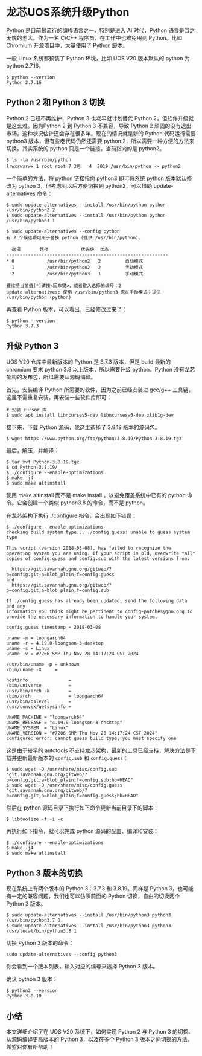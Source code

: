 # 龙芯UOS系统升级Python

Python 是目前最流行的编程语言之一，特别是进入 AI 时代，Python 语言是当之无愧的老大。作为一名 C/C++ 程序员，在工作中也难免用到 Python。比如 Chromium 开源项目中，大量使用了 Python 脚本。

一般 Linux 系统都预装了 Python 环境，比如 UOS V20 版本默认的 python 为 python 2.7.16。

```
$ python --version
Python 2.7.16
```

## Python 2 和 Python 3 切换

Python 2 已经不再维护，Python 3 也老早就计划替代 Python 2，但软件升级就是这么难。因为Python 2 到 Python 3 不兼容，导致 Python 2 顽固的没有退出市场，这种状况估计还会存在很多年。现在的情况就是新的 Python 代码运行需要 python3 版本，但有些老代码仍然还需要 python 2，所以需要一种方便的方法来切换。其实系统的 python 只是一个链接，当前指向的是 python2。

```
$ ls -la /usr/bin/python
lrwxrwxrwx 1 root root 7 3月   4  2019 /usr/bin/python -> python2
```

一个简单的方法，将 python 链接指向 python3 即可将系统 python 版本默认修改为 python 3，但考虑到以后方便切换到 python2，可以借助  update-alternatives 命令：

```
$ sudo update-alternatives --install /usr/bin/python python /usr/bin/python2 2
$ sudo update-alternatives --install /usr/bin/python python /usr/bin/python3 1

$ sudo update-alternatives --config python
有 2 个候选项可用于替换 python (提供 /usr/bin/python)。

  选择       路径            优先级  状态
------------------------------------------------------------
* 0            /usr/bin/python2   2         自动模式
  1            /usr/bin/python2   2         手动模式
  2            /usr/bin/python3   1         手动模式

要维持当前值[*]请按<回车键>，或者键入选择的编号：2
update-alternatives: 使用 /usr/bin/python3 来在手动模式中提供 /usr/bin/python (python)
```

再查看 Python 版本，可以看出，已经修改过来了：

```
$ python --version
Python 3.7.3
```

## 升级 Python 3

UOS V20 仓库中最新版本的 Python 是 3.7.3 版本，但是 build 最新的 chromium 要求 python 3.8 以上版本，所以需要升级 python。Python 没有龙芯架构的发布包，所以需要从源码编译。

首先，安装编译 Python 所需要的软件，因为之前已经安装过 gcc/g++ 工具链，这里不需重复安装，再安装一些软件库即可：

```
# 安装 cursor 库
$ sudo apt install libncurses5-dev libncursesw5-dev zlib1g-dev
```

接下来，下载 Python 源码，我这里选择了 3.8.19 版本的源码包。

```
$ wget https://www.python.org/ftp/python/3.8.19/Python-3.8.19.tgz
```

最后，解压，并编译：

```
$ tar xvf Python-3.8.19.tgz
$ cd Python-3.8.19/
$ ./configure --enable-optimizations
$ make -j4
$ sudo make altinstall
```

使用  make altinstall 而不是 make install ，以避免覆盖系统中已有的 python 命令。它会创建一个类似 python3.8 的命令，而不是 python。

在龙芯架构下执行 ./configure 指令，会出现如下错误：

```
$ ./configure --enable-optimizations
checking build system type... ./config.guess: unable to guess system type

This script (version 2018-03-08), has failed to recognize the
operating system you are using. If your script is old, overwrite *all*
copies of config.guess and config.sub with the latest versions from:

  https://git.savannah.gnu.org/gitweb/?p=config.git;a=blob_plain;f=config.guess
and
  https://git.savannah.gnu.org/gitweb/?p=config.git;a=blob_plain;f=config.sub

If ./config.guess has already been updated, send the following data and any
information you think might be pertinent to config-patches@gnu.org to
provide the necessary information to handle your system.

config.guess timestamp = 2018-03-08

uname -m = loongarch64
uname -r = 4.19.0-loongson-3-desktop
uname -s = Linux
uname -v = #7206 SMP Thu Nov 28 14:17:24 CST 2024

/usr/bin/uname -p = unknown
/bin/uname -X     = 

hostinfo               = 
/bin/universe          = 
/usr/bin/arch -k       = 
/bin/arch              = loongarch64
/usr/bin/oslevel       = 
/usr/convex/getsysinfo = 

UNAME_MACHINE = "loongarch64"
UNAME_RELEASE = "4.19.0-loongson-3-desktop"
UNAME_SYSTEM  = "Linux"
UNAME_VERSION = "#7206 SMP Thu Nov 28 14:17:24 CST 2024"
configure: error: cannot guess build type; you must specify one
```

这是由于较早的 autotools 不支持龙芯架构，最新的工具已经支持，解决方法是下载并更新最新版本的 `config.sub` 和 `config.guess`：

```
$ sudo wget -O /usr/share/misc/config.sub "git.savannah.gnu.org/gitweb/?p=config.git;a=blob_plain;f=config.sub;hb=HEAD"
$ sudo wget -O /usr/share/misc/config.guess "git.savannah.gnu.org/gitweb/?p=config.git;a=blob_plain;f=config.guess;hb=HEAD"
```

然后在 python 源码目录下执行如下命令更新当前目录下的脚本：

```
$ libtoolize -f -i -c
```

再执行如下指令，就可以完成 python 源码的配置、编译和安装：

```
$ ./configure --enable-optimizations
$ make -j4
$ sudo make altinstall
```

## Python 3 版本的切换

现在系统上有两个版本的 Python 3：3.7.3 和 3.8.19。同样是 Python 3，也可能有一定的兼容问题，我们也可以仿照前面的 Python 切换，自由的切换两个 Python 3 版本。

```
$ sudo update-alternatives --install /usr/bin/python3 python3 /usr/bin/python3.7 0
$ sudo update-alternatives --install /usr/bin/python3 python3 /usr/local/bin/python3.8 1
```

切换 Python 3 版本的命令：

```
sudo update-alternatives --config python3
```

你会看到一个版本列表，输入对应的编号来选择 Python 3 版本。

确认 python 3 版本：

```
$ python3 --version
Python 3.8.19
```

## 小结

本文详细介绍了在 UOS V20 系统下，如何实现 Python 2 与 Python 3 的切换、从源码编译更高版本的 Python 3，以及在多个 Python 3 版本之间切换的方法。希望对你有所帮助！
